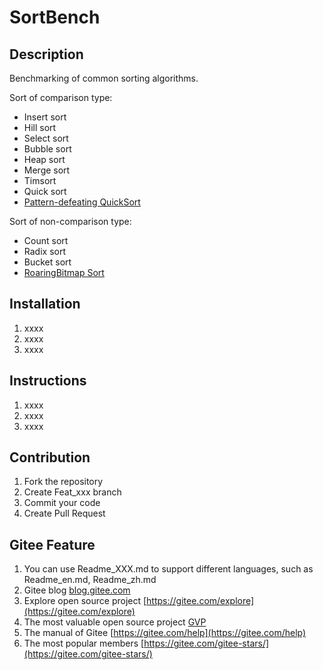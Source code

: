 # SortBench

## Description

Benchmarking of common sorting algorithms.

Sort of comparison type:

+ Insert sort
+ Hill sort
+ Select sort
+ Bubble sort
+ Heap sort
+ Merge sort
+ Timsort
+ Quick sort
+ [Pattern-defeating QuickSort](https://github.com/orlp/pdqsort)

Sort of non-comparison type:

+ Count sort
+ Radix sort
+ Bucket sort
+ [RoaringBitmap Sort](https://gitee.com/shines77/rbsort)

## Installation

1. xxxx
2. xxxx
3. xxxx

## Instructions

1. xxxx
2. xxxx
3. xxxx

## Contribution

1. Fork the repository
2. Create Feat_xxx branch
3. Commit your code
4. Create Pull Request

## Gitee Feature

1. You can use Readme\_XXX.md to support different languages, such as Readme\_en.md, Readme\_zh.md
2. Gitee blog [blog.gitee.com](https://blog.gitee.com)
3. Explore open source project [https://gitee.com/explore](https://gitee.com/explore)
4. The most valuable open source project [GVP](https://gitee.com/gvp)
5. The manual of Gitee [https://gitee.com/help](https://gitee.com/help)
6. The most popular members  [https://gitee.com/gitee-stars/](https://gitee.com/gitee-stars/)
